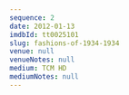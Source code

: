 ```yaml
---
sequence: 2
date: 2012-01-13
imdbId: tt0025101
slug: fashions-of-1934-1934
venue: null
venueNotes: null
medium: TCM HD
mediumNotes: null
---
```


